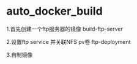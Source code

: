 # auto_docker_build

1.首先创建一个ftp服务器的镜像 
build-ftp-server

2.设置ftp service 并关联NFS pv卷
ftp-deployment

3.自制镜像

